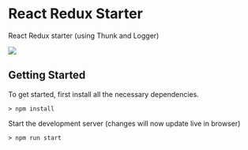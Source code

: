 # React Redux Starter
React Redux starter (using Thunk and Logger)

![](http://i.imgur.com/DUiL9yn.png)

## Getting Started
To get started, first install all the necessary dependencies.

```
> npm install
```

Start the development server (changes will now update live in browser)
```
> npm run start
```
